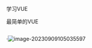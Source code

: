 学习VUE

最简单的VUE

***![]()***

·![image-20230909105035597](C:\Users\Administrator\AppData\Roaming\Typora\typora-user-images\image-20230909105035597.png)